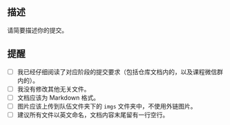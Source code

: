 ## 描述

请简要描述你的提交。

## 提醒

- [ ] 我已经仔细阅读了对应阶段的提交要求（包括仓库文档内的，以及课程微信群内的）。
- [ ] 我没有修改其他无关文件。
- [ ] 文档应该为 Markdown 格式。
- [ ] 图片应该上传到队伍文件夹下的 `imgs` 文件夹中，不使用外链图片。
- [ ] 建议所有文件以英文命名，文档内容末尾留有一行空行。
